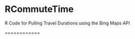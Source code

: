 RCommuteTime
============

R Code for Pulling Travel Durations using the Bing Maps API

============

 <link data-pjax-transient rel='permalink' href='/benporter/RCommuteTime/blob/13c60e189ea7b2391c560cd7fed8f9db358e4836/CharlotteDrivingDurationNov15.png'>
